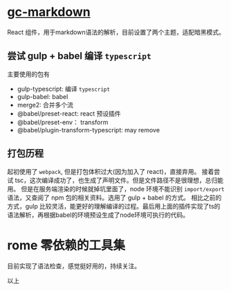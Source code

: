 # [gc-markdown](https://github.com/thjxs/gc-markdown)
React 组件，用于markdown语法的解析，目前设置了两个主题，适配暗黑模式。

## 尝试 gulp + babel 编译 `typescript`
主要使用的包有 
- gulp-typescript: 编译 `typescript`
- gulp-babel: babel
- merge2: 合并多个流
- @babel/preset-react: react 预设插件
- @babel/preset-env： transform 
- @babel/plugin-transform-typescript: may remove

## 打包历程
起初使用了 `webpack`, 但是打包体积过大(因为加入了 react)，直接弃用。
接着尝试 tsc，这次编译成功了，也生成了声明文件。但是文件路径不是很理想，总归能用。
但是在服务端渲染的时候就掉坑里面了，node 环境不能识别 `import/export` 语法，又查阅了 npm 包的相关资料。选用了 gulp + babel 的方式。
相比之前的方式，gulp 比较灵活，能更好的理解编译的过程。最后用上面的插件实现了ts的语法解析，再根据babel的环境预设生成了node环境可执行的代码。

# rome 零依赖的工具集
目前实现了语法检查，感觉挺好用的，持续关注。

以上
